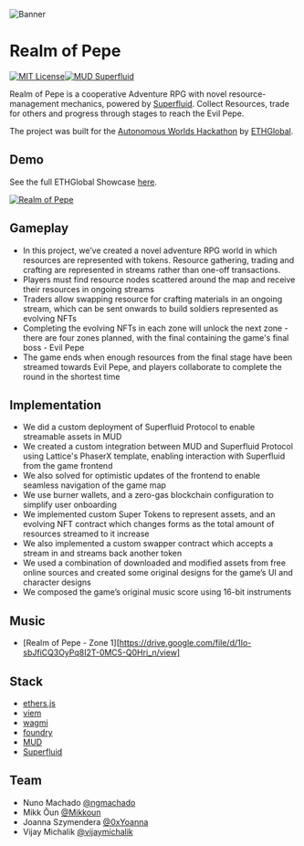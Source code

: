 
![Banner](https://i.imgur.com/BedBRpJ.png)


# Realm of Pepe
[![MIT License](https://img.shields.io/badge/License-MIT-green.svg)](https://choosealicense.com/licenses/mit/)[![MUD Superfluid](https://img.shields.io/badge/MUD-SUPERFLUID-f39f37)](https://superfluid.finance)

Realm of Pepe is a cooperative Adventure RPG with novel resource-management mechanics, powered by [Superfluid](https://superfluid.finance).
Collect Resources, trade for others and progress through stages to reach the Evil Pepe.

The project was built for the [Autonomous Worlds Hackathon](https://ethglobal.com/events/autonomous) by [ETHGlobal](https://ethglobal.com/).

## Demo
See the full ETHGlobal Showcase [here](https://ethglobal.com/showcase/realm-of-pepe-ju6pt).

[![Realm of Pepe](ezgif.com-resize.gif)](https://ethglobal.com/showcase/realm-of-pepe-ju6pt)


## Gameplay
- In this project, we’ve created a novel adventure RPG world in which resources are represented with tokens. Resource gathering, trading and crafting are represented in streams rather than one-off transactions.
- Players must find resource nodes scattered around the map and receive their resources in ongoing streams
- Traders allow swapping resource for crafting materials in an ongoing stream, which can be sent onwards to build soldiers represented as evolving NFTs
- Completing the evolving NFTs in each zone will unlock the next zone - there are four zones planned, with the final containing the game's final boss - Evil Pepe
- The game ends when enough resources from the final stage have been streamed towards Evil Pepe, and players collaborate to complete the round in the shortest time


## Implementation
- We did a custom deployment of Superfluid Protocol to enable streamable assets in MUD
- We created a custom integration between MUD and Superfluid Protocol using Lattice's PhaserX template, enabling interaction with Superfluid from the game frontend
- We also solved for optimistic updates of the frontend to enable seamless navigation of the game map
- We use burner wallets, and a zero-gas blockchain configuration to simplify user onboarding
- We implemented custom Super Tokens to represent assets, and an evolving NFT contract which changes forms as the total amount of resources streamed to it increase
- We also implemented a custom swapper contract which accepts a stream in and streams back another token
- We used a combination of downloaded and modified assets from free online sources and created some original designs for the game’s UI and character designs
- We composed the game’s original music score using 16-bit instruments


## Music

- [Realm of Pepe - Zone 1][https://drive.google.com/file/d/1Io-sbJfiCQ3OyPq8I2T-0MC5-Q0Hri_n/view]


## Stack
- [ethers.js](https://github.com/ethers-io/ethers.js)
- [viem](https://github.com/wagmi-dev/viem)
- [wagmi](https://github.com/wagmi-dev/wagmi)
- [foundry](https://github.com/foundry-rs/foundry)
- [MUD](https://github.com/latticexyz/mud)
- [Superfluid](https://github.com/superfluid-finance/protocol-monorepo)
## Team

- Nuno Machado [@ngmachado](https://www.github.com/ngmachado)
- Mikk Õun [@Mikkoun](https://www.github.com/mikkoun)
- Joanna Szymendera [@0xYoanna](https://twitter.com/0xYoanna)
- Vijay Michalik [@vijaymichalik](https://twitter.com/vijaymichalik)

